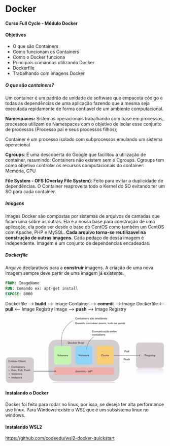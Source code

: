 # Docker

#### Curso Full Cycle - Módulo Docker

#### Objetivos
- O que são Containers
- Como funcionam os Containers
- Como o Docker funciona
- Principais comandos utilizando Docker
- Dockerfile
- Trabalhando com imagens Docker

##### O que são containers?
Um container é um padrão de unidade de software que empacota código e todas as dependências de uma aplicação fazendo que a mesma seja executada repidamente de forma confiavel de um ambiente computacional.

<b>Namespaces:</b> Sistemas operacionais trabalhando com base em processos, processos utilizam de Namespaces com o objetivo de isolar esse conjunto de processos (Processo pai e seus processos filhos);

Container é um processo isolado com subprocessos emulando um sistema operacional

<b>Cgroups</b>: É uma descoberta do Google que facilitou a utilização de container, resumindo: Containers não existem sem o Cgroups. 
Cgroups tem como objetivo controlar os recursos computacionais do container: Memória, CPU

<b>File System - OFS (Overlay File System)</b>: Feito para evitar a duplicidade de dependências. O Container reaproveita todo o Kernel do SO evitando ter um SO para cada container.

##### Imagens
Images Docker são compostas por sistemas de arquivos de camadas que ficam uma sobre as outras. Ela é a nossa base para construção de uma aplicação, ela pode ser desde o base do CentOS como também um CentOS com Apache, PHP e MySQL. <b>Cada arquivo torna-se reutilizavel na construção de outras imagens.</b> Cada pedaço de dessa imagem é independente. Imagem é um conjunto de dependencias encadeadas.

##### Dockerfile
Arquivo declarativos para a **construir** imagens. A criação de uma nova imagem sempre deve partir de uma imagem já existente.

``` dockerfile
FROM: ImageName
RUN: Comando ex: apt-get install
EXPOSE: 8000
```

Dockerfile --> **build** --> Image
Container --> **commit** --> Image
Dockerfile <-- **pull** <-- Image Registry
Image --> **push** --> Image Registry

![Alt text](.github/docker-1.png "Title")

#### Instalando o Docker
Docker foi feito para rodar no linux, por isso, se deseja ter alta performance use linux.
Para Windows existe o WSL que é um subsistema linux no windows.

#### Instalando WSL2
https://github.com/codeedu/wsl2-docker-quickstart
